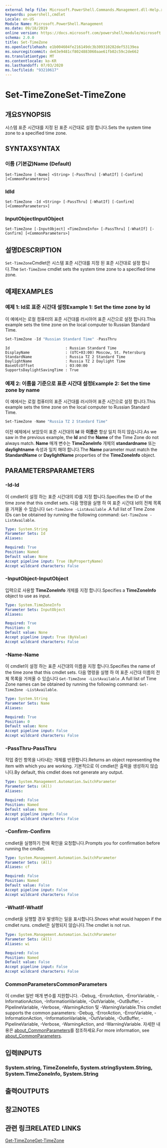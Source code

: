 ```yaml
---
external help file: Microsoft.PowerShell.Commands.Management.dll-Help.xml
keywords: powershell,cmdlet
Locale: en-US
Module Name: Microsoft.PowerShell.Management
ms.date: 09/18/2019
online version: https://docs.microsoft.com/powershell/module/microsoft.powershell.management/set-timezone?view=powershell-7&WT.mc_id=ps-gethelp
schema: 2.0.0
title: Set-TimeZone
ms.openlocfilehash: e1b004604fe216149dc3b309310282def53139ea
ms.sourcegitcommit: de63e9481cf8024883060aae61fb02c59c2de662
ms.translationtype: MT
ms.contentlocale: ko-KR
ms.lasthandoff: 07/03/2020
ms.locfileid: "93210617"
---
```

# <span data-ttu-id="f754c-103">Set-TimeZone</span><span class="sxs-lookup"><span data-stu-id="f754c-103">Set-TimeZone</span></span>

## <span data-ttu-id="f754c-104">개요</span><span class="sxs-lookup"><span data-stu-id="f754c-104">SYNOPSIS</span></span>
<span data-ttu-id="f754c-105">시스템 표준 시간대를 지정 된 표준 시간대로 설정 합니다.</span><span class="sxs-lookup"><span data-stu-id="f754c-105">Sets the system time zone to a specified time zone.</span></span>

## <span data-ttu-id="f754c-106">SYNTAX</span><span class="sxs-lookup"><span data-stu-id="f754c-106">SYNTAX</span></span>

### <span data-ttu-id="f754c-107">이름 (기본값)</span><span class="sxs-lookup"><span data-stu-id="f754c-107">Name (Default)</span></span>

```
Set-TimeZone [-Name] <String> [-PassThru] [-WhatIf] [-Confirm] [<CommonParameters>]
```

### <span data-ttu-id="f754c-108">Id</span><span class="sxs-lookup"><span data-stu-id="f754c-108">Id</span></span>

```
Set-TimeZone -Id <String> [-PassThru] [-WhatIf] [-Confirm] [<CommonParameters>]
```

### <span data-ttu-id="f754c-109">InputObject</span><span class="sxs-lookup"><span data-stu-id="f754c-109">InputObject</span></span>

```
Set-TimeZone [-InputObject] <TimeZoneInfo> [-PassThru] [-WhatIf] [-Confirm] [<CommonParameters>]
```

## <span data-ttu-id="f754c-110">설명</span><span class="sxs-lookup"><span data-stu-id="f754c-110">DESCRIPTION</span></span>

<span data-ttu-id="f754c-111">`Set-TimeZone`Cmdlet은 시스템 표준 시간대를 지정 된 표준 시간대로 설정 합니다.</span><span class="sxs-lookup"><span data-stu-id="f754c-111">The `Set-TimeZone` cmdlet sets the system time zone to a specified time zone.</span></span>

## <span data-ttu-id="f754c-112">예제</span><span class="sxs-lookup"><span data-stu-id="f754c-112">EXAMPLES</span></span>

### <span data-ttu-id="f754c-113">예제 1: Id로 표준 시간대 설정</span><span class="sxs-lookup"><span data-stu-id="f754c-113">Example 1: Set the time zone by Id</span></span>

<span data-ttu-id="f754c-114">이 예에서는 로컬 컴퓨터의 표준 시간대를 러시아어 표준 시간으로 설정 합니다.</span><span class="sxs-lookup"><span data-stu-id="f754c-114">This example sets the time zone on the local computer to Russian Standard Time.</span></span>

```powershell
Set-TimeZone -Id "Russian Standard Time" -PassThru
```

```Output
Id                         : Russian Standard Time
DisplayName                : (UTC+03:00) Moscow, St. Petersburg
StandardName               : Russia TZ 2 Standard Time
DaylightName               : Russia TZ 2 Daylight Time
BaseUtcOffset              : 03:00:00
SupportsDaylightSavingTime : True
```

### <span data-ttu-id="f754c-115">예제 2: 이름을 기준으로 표준 시간대 설정</span><span class="sxs-lookup"><span data-stu-id="f754c-115">Example 2: Set the time zone by name</span></span>

<span data-ttu-id="f754c-116">이 예에서는 로컬 컴퓨터의 표준 시간대를 러시아어 표준 시간으로 설정 합니다.</span><span class="sxs-lookup"><span data-stu-id="f754c-116">This example sets the time zone on the local computer to Russian Standard Time.</span></span>

```powershell
Set-TimeZone -Name "Russia TZ 2 Standard Time"
```

<span data-ttu-id="f754c-117">이전 예제에서 보았듯이 표준 시간대의 **Id** 와 **이름은** 항상 일치 하지 않습니다.</span><span class="sxs-lookup"><span data-stu-id="f754c-117">As we saw in the previous example, the **Id** and the **Name** of the Time Zone do not always match.</span></span>
<span data-ttu-id="f754c-118">**Name** 매개 변수는 **TimeZoneInfo** 개체의 **standardname** 또는 **daylightname** 속성과 일치 해야 합니다.</span><span class="sxs-lookup"><span data-stu-id="f754c-118">The **Name** parameter must match the **StandardName** or **DaylightName** properties of the **TimeZoneInfo** object.</span></span>

## <span data-ttu-id="f754c-119">PARAMETERS</span><span class="sxs-lookup"><span data-stu-id="f754c-119">PARAMETERS</span></span>

### <span data-ttu-id="f754c-120">-Id</span><span class="sxs-lookup"><span data-stu-id="f754c-120">-Id</span></span>

<span data-ttu-id="f754c-121">이 cmdlet이 설정 하는 표준 시간대의 ID를 지정 합니다.</span><span class="sxs-lookup"><span data-stu-id="f754c-121">Specifies the ID of the time zone that this cmdlet sets.</span></span> <span data-ttu-id="f754c-122">다음 명령을 실행 하 여 표준 시간대 Id의 전체 목록을 가져올 수 있습니다 `Get-TimeZone -ListAvailable` .</span><span class="sxs-lookup"><span data-stu-id="f754c-122">A full list of Time Zone IDs can be obtained by running the following command: `Get-TimeZone -ListAvailable`.</span></span>

```yaml
Type: System.String
Parameter Sets: Id
Aliases:

Required: True
Position: Named
Default value: None
Accept pipeline input: True (ByPropertyName)
Accept wildcard characters: False
```

### <span data-ttu-id="f754c-123">-InputObject</span><span class="sxs-lookup"><span data-stu-id="f754c-123">-InputObject</span></span>

<span data-ttu-id="f754c-124">입력으로 사용할 **TimeZoneInfo** 개체를 지정 합니다.</span><span class="sxs-lookup"><span data-stu-id="f754c-124">Specifies a **TimeZoneInfo** object to use as input.</span></span>

```yaml
Type: System.TimeZoneInfo
Parameter Sets: InputObject
Aliases:

Required: True
Position: 0
Default value: None
Accept pipeline input: True (ByValue)
Accept wildcard characters: False
```

### <span data-ttu-id="f754c-125">-Name</span><span class="sxs-lookup"><span data-stu-id="f754c-125">-Name</span></span>

<span data-ttu-id="f754c-126">이 cmdlet이 설정 하는 표준 시간대의 이름을 지정 합니다.</span><span class="sxs-lookup"><span data-stu-id="f754c-126">Specifies the name of the time zone that this cmdlet sets.</span></span> <span data-ttu-id="f754c-127">다음 명령을 실행 하 여 표준 시간대 이름의 전체 목록을 가져올 수 있습니다 `Get-TimeZone -ListAvailable` .</span><span class="sxs-lookup"><span data-stu-id="f754c-127">A full list of Time Zone names can be obtained by running the following command: `Get-TimeZone -ListAvailable`.</span></span>

```yaml
Type: System.String
Parameter Sets: Name
Aliases:

Required: True
Position: 0
Default value: None
Accept pipeline input: False
Accept wildcard characters: False
```

### <span data-ttu-id="f754c-128">-PassThru</span><span class="sxs-lookup"><span data-stu-id="f754c-128">-PassThru</span></span>

<span data-ttu-id="f754c-129">작업 중인 항목을 나타내는 개체를 반환합니다.</span><span class="sxs-lookup"><span data-stu-id="f754c-129">Returns an object representing the item with which you are working.</span></span> <span data-ttu-id="f754c-130">기본적으로 이 cmdlet은 출력을 생성하지 않습니다.</span><span class="sxs-lookup"><span data-stu-id="f754c-130">By default, this cmdlet does not generate any output.</span></span>

```yaml
Type: System.Management.Automation.SwitchParameter
Parameter Sets: (All)
Aliases:

Required: False
Position: Named
Default value: None
Accept pipeline input: False
Accept wildcard characters: False
```

### <span data-ttu-id="f754c-131">-Confirm</span><span class="sxs-lookup"><span data-stu-id="f754c-131">-Confirm</span></span>

<span data-ttu-id="f754c-132">cmdlet을 실행하기 전에 확인을 요청합니다.</span><span class="sxs-lookup"><span data-stu-id="f754c-132">Prompts you for confirmation before running the cmdlet.</span></span>

```yaml
Type: System.Management.Automation.SwitchParameter
Parameter Sets: (All)
Aliases: cf

Required: False
Position: Named
Default value: False
Accept pipeline input: False
Accept wildcard characters: False
```

### <span data-ttu-id="f754c-133">-WhatIf</span><span class="sxs-lookup"><span data-stu-id="f754c-133">-WhatIf</span></span>

<span data-ttu-id="f754c-134">cmdlet을 실행할 경우 발생하는 일을 표시합니다.</span><span class="sxs-lookup"><span data-stu-id="f754c-134">Shows what would happen if the cmdlet runs.</span></span> <span data-ttu-id="f754c-135">cmdlet은 실행되지 않습니다.</span><span class="sxs-lookup"><span data-stu-id="f754c-135">The cmdlet is not run.</span></span>

```yaml
Type: System.Management.Automation.SwitchParameter
Parameter Sets: (All)
Aliases: wi

Required: False
Position: Named
Default value: False
Accept pipeline input: False
Accept wildcard characters: False
```

### <span data-ttu-id="f754c-136">CommonParameters</span><span class="sxs-lookup"><span data-stu-id="f754c-136">CommonParameters</span></span>

<span data-ttu-id="f754c-137">이 cmdlet 일반 매개 변수를 지원합니다. -Debug, -ErrorAction, -ErrorVariable, -InformationAction, -InformationVariable, -OutVariable, -OutBuffer, -PipelineVariable, -Verbose, -WarningAction 및 -WarningVariable.</span><span class="sxs-lookup"><span data-stu-id="f754c-137">This cmdlet supports the common parameters: -Debug, -ErrorAction, -ErrorVariable, -InformationAction, -InformationVariable, -OutVariable, -OutBuffer, -PipelineVariable, -Verbose, -WarningAction, and -WarningVariable.</span></span> <span data-ttu-id="f754c-138">자세한 내용은 [about_CommonParameters](https://go.microsoft.com/fwlink/?LinkID=113216)를 참조하세요.</span><span class="sxs-lookup"><span data-stu-id="f754c-138">For more information, see [about_CommonParameters](https://go.microsoft.com/fwlink/?LinkID=113216).</span></span>

## <span data-ttu-id="f754c-139">입력</span><span class="sxs-lookup"><span data-stu-id="f754c-139">INPUTS</span></span>

### <span data-ttu-id="f754c-140">System.string, TimeZoneInfo, System.string</span><span class="sxs-lookup"><span data-stu-id="f754c-140">System.String, System.TimeZoneInfo, System.String</span></span>

## <span data-ttu-id="f754c-141">출력</span><span class="sxs-lookup"><span data-stu-id="f754c-141">OUTPUTS</span></span>

## <span data-ttu-id="f754c-142">참고</span><span class="sxs-lookup"><span data-stu-id="f754c-142">NOTES</span></span>

## <span data-ttu-id="f754c-143">관련 링크</span><span class="sxs-lookup"><span data-stu-id="f754c-143">RELATED LINKS</span></span>

[<span data-ttu-id="f754c-144">Get-TimeZone</span><span class="sxs-lookup"><span data-stu-id="f754c-144">Get-TimeZone</span></span>](Get-TimeZone.md)
